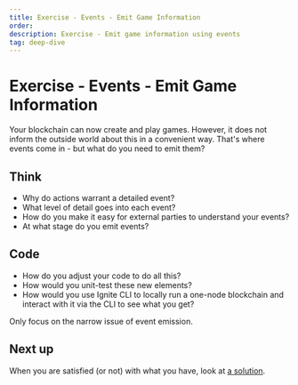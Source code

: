 ```yaml
---
title: Exercise - Events - Emit Game Information
order: 
description: Exercise - Emit game information using events
tag: deep-dive
---
```


# Exercise - Events - Emit Game Information

Your blockchain can now create and play games. However, it does not inform the outside world about this in a convenient way. That's where events come in - but what do you need to emit them?

## Think

* Why do actions warrant a detailed event?
* What level of detail goes into each event?
* How do you make it easy for external parties to understand your events?
* At what stage do you emit events?

## Code

* How do you adjust your code to do all this?
* How would you unit-test these new elements?
* How would you use Ignite CLI to locally run a one-node blockchain and interact with it via the CLI to see what you get?

Only focus on the narrow issue of event emission.

## Next up

When you are satisfied (or not) with what you have, look at [a solution](../3-my-own-chain/events.md).
